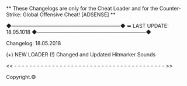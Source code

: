 ** These Changelogs are only for the Cheat Loader and for the Counter-Strike: Global Offensive Cheat! [ADSENSE] **

◆──────────────────────────────◆
  ➥ LAST UPDATE: 18.05.1018
◆──────────────────────────────◆

Changelog: 18.05.2018

(+) NEW LOADER
(!) Changed and Updated Hitmarker Sounds


<<	-	-	-	-	-	-	-	-	-	-	-	-	-	-	-	-	-	-	-	-	-	-	-	-	-	-	-	-	- - - - - - - - - - - - >>
























Copyright.©
